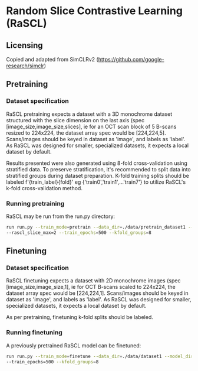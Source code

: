 # Random Slice Contrastive Learning (RaSCL)

## Licensing
Copied and adapted from SimCLRv2 (<https://github.com/google-research/simclr>)

## Pretraining

### Dataset specification

RaSCL pretraining expects a dataset with a 3D monochrome dataset structured with the slice dimension on the last axis (spec [image_size,image_size,slices], ie for an OCT scan block of 5 B-scans resized to 224x224, the dataset array spec would be [224,224,5]. Scans/images should be keyed in dataset as 'image', and labels as 'label'. As RaSCL was designed for smaller, specialized datasets, it expects a local dataset by default.

Results presented were also generated using 8-fold cross-validation using stratified data. To preserve stratification, it's recommended to split data into stratified groups during dataset preparation. K-fold training splits should be labeled f'{train_label}{fold}' eg {'train0','train1',...'train7'} to utilize RaSCL's k-fold cross-validation method.

### Running pretraining 

RaSCL may be run from the run.py directory:

```bash
run run.py --train_mode=pretrain --data_dir=./data/pretrain_dataset1 --model_dir=./models/pretrain_model1 \
--rascl_slice_max=2 --train_epochs=500 --kfold_groups=8
```

## Finetuning

### Dataset specification 

RaSCL finetuning expects a dataset with 2D monochrome images (spec [image_size,image_size,1], ie for OCT B-scans scaled to 224x224, the dataset array spec would be [224,224,1]. Scans/images should be keyed in dataset as 'image', and labels as 'label'. As RaSCL was designed for smaller, specialized datasets, it expects a local dataset by default. 

As per pretraining, finetuning k-fold splits should be labeled.

### Running finetuning

A previously pretrained RaSCL model can be finetuned:

```bash
run run.py --train_mode=finetune --data_dir=./data/dataset1 --model_dir=./models/finetune_model1 \
--train_epochs=500 --kfold_groups=8
```
